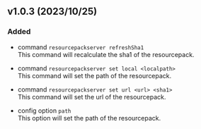 
## v1.0.3 (2023/10/25)

### Added
- command `resourcepackserver refreshSha1`<br>
  This command will recalculate the sha1 of the resourcepack.
- command `resourcepackserver set local <localpath>`<br>
  This command will set the path of the resourcepack.
- command `resourcepackserver set url <url> <sha1>`<br>
  This command will set the url of the resourcepack.

- config option `path`<br>
  This option will set the path of the resourcepack.
  

